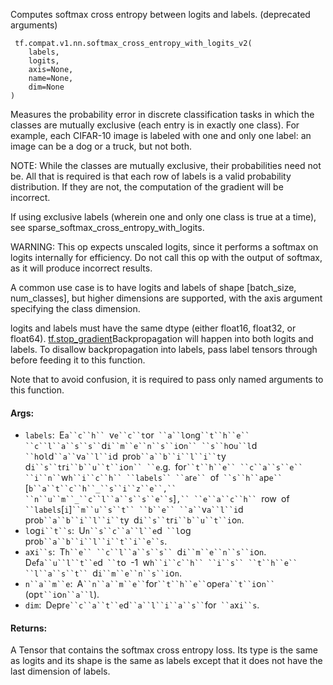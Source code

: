 
Computes softmax cross entropy between logits and labels. (deprecated arguments)

```
 tf.compat.v1.nn.softmax_cross_entropy_with_logits_v2(
    labels,
    logits,
    axis=None,
    name=None,
    dim=None
)
```

Measures the probability error in discrete classification tasks in which the classes are mutually exclusive (each entry is in exactly one class). For example, each CIFAR-10 image is labeled with one and only one label: an image can be a dog or a truck, but not both.

NOTE: While the classes are mutually exclusive, their probabilities need not be. All that is required is that each row of labels is a valid probability distribution. If they are not, the computation of the gradient will be incorrect.

If using exclusive labels (wherein one and only one class is true at a time), see sparse_softmax_cross_entropy_with_logits.

WARNING: This op expects unscaled logits, since it performs a softmax on logits internally for efficiency. Do not call this op with the output of softmax, as it will produce incorrect results.

A common use case is to have logits and labels of shape [batch_size, num_classes], but higher dimensions are supported, with the axis argument specifying the class dimension.

logits and labels must have the same dtype (either float16, float32, or float64).
[tf.stop_gradient](https://www.tensorflow.org/api_docs/python/tf/stop_gradient)Backpropagation will happen into both logits and labels. To disallow backpropagation into labels, pass label tensors through  before feeding it to this function.


Note that to avoid confusion, it is required to pass only named arguments to this function.
#### Args:
- `labels`:` `E`a``c``h`` `v`e``c``t`or` ``a``l`o`n`g` ``t``h``e`` ``c``l``a``s``s`` `d`i``m``e``n``s``i`o`n`` ``s``h`o`u``l`d` ``h`o`l`d` ``a`` `v`a``l``i`d` `pro`b``a``b``i``l``i``t`y` `d`i``s``t`r`i``b``u``t``i`o`n`` ``e`.g.` `for` ``t``h``e`` ``c``a``s``e`` ``i``n`` `w`h``i``c``h`` ``labels`` ``a`r`e`` `of` ``s``h``a`p`e`` `[`b``a``t``c``h``_``s``i``z``e``,`` ``n``u``m``_``c``l``a``s``s``e``s`]`,`` ``e``a``c``h`` `row` `of` ``labels`[`i`]` ``m``u``s``t`` ``b``e`` ``a`` `v`a``l``i`d` `pro`b``a``b``i``l``i``t`y` `d`i``s``t`r`i``b``u``t``i`o`n`.
- `l`og`i``t``s`:` `U`n``s``c``a``l``e`d` ``l`og` `pro`b``a``b``i``l``i``t``i``e``s`.
- `a`x`i``s`:` `T`h``e`` ``c``l``a``s``s`` `d`i``m``e``n``s``i`o`n`.` `D`e`f`a``u``l``t``e`d` ``t`o` `-1` `w`h``i``c``h`` ``i``s`` ``t``h``e`` ``l``a``s``t`` `d`i``m``e``n``s``i`o`n`.
- `n``a``m``e`:` `A` ``n``a``m``e`` `for` ``t``h``e`` `op`e`r`a``t``i`o`n`` `(op`t``i`o`n``a``l`).
- `dim`:` `D`e`pr`e``c``a``t``e`d` ``a``l``i``a``s`` `for` ``a`x`i``s`.
#### Returns:

A Tensor that contains the softmax cross entropy loss. Its type is the same as logits and its shape is the same as labels except that it does not have the last dimension of labels.
